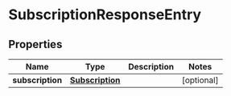 # SubscriptionResponseEntry

## Properties
| Name             | Type                                | Description | Notes      |
| ---------------- | ----------------------------------- | ----------- | ---------- |
| **subscription** | [**Subscription**](Subscription.md) |             | [optional] |
